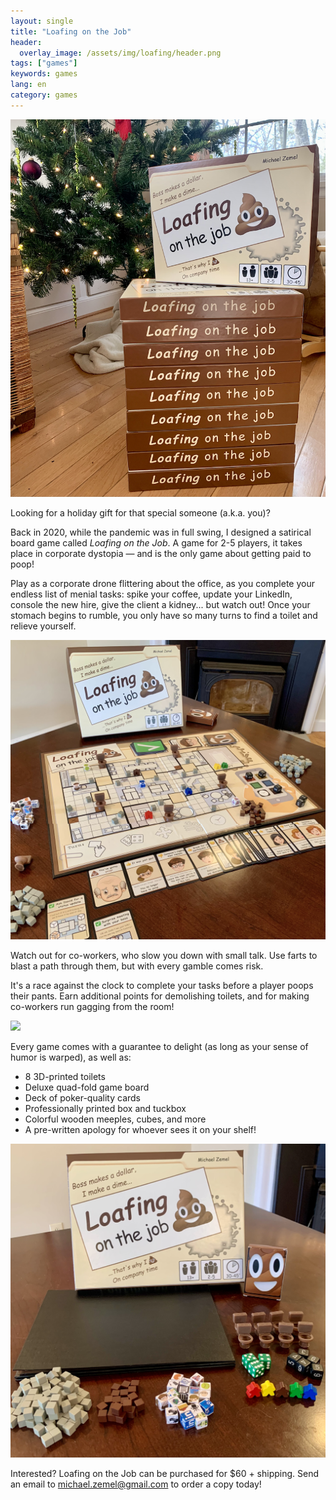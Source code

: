 ```yaml
---
layout: single
title: "Loafing on the Job"
header:
  overlay_image: /assets/img/loafing/header.png
tags: ["games"]
keywords: games
lang: en
category: games
---
```


<img src="assets/img/loafing/stack.png" />

Looking for a holiday gift for that special someone (a.k.a. you)?

Back in 2020, while the pandemic was in full swing, I designed a satirical board game called <i>Loafing on the Job</i>. A game for 2-5 players, it takes place in corporate dystopia — and is the only game about getting paid to poop!

Play as a corporate drone flittering about the office, as you complete your endless list of menial tasks: spike your coffee, update your LinkedIn, console the new hire, give the client a kidney... but watch out! Once your stomach begins to rumble, you only have so many turns to find a toilet and relieve yourself.

<img src="assets/img/loafing/full.png" />

Watch out for co-workers, who slow you down with small talk. Use farts to blast a path through them, but with every gamble comes risk.

It's a race against the clock to complete your tasks before a player poops their pants. Earn additional points for demolishing toilets, and for making co-workers run gagging from the room!

<img src="assets/img/loafing/bokeh.png" />

Every game comes with a guarantee to delight (as long as your sense of humor is warped), as well as:

* 8 3D-printed toilets
* Deluxe quad-fold game board
* Deck of poker-quality cards
* Professionally printed box and tuckbox
* Colorful wooden meeples, cubes, and more
* A pre-written apology for whoever sees it on your shelf!

<img src="assets/img/loafing/components.png" />

Interested? Loafing on the Job can be purchased for $60 + shipping. Send an email to <a href="mailto:michael.zemel@gmail.com">michael.zemel@gmail.com</a> to order a copy today!
